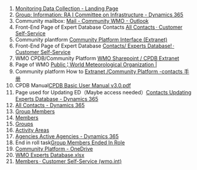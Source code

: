 1. [Monitoring Data Collection - Landing Page ](https://experience.arcgis.com/experience/2ff9386eb26d492b84b1a301f07268a3/?draft=true)
2. [Group: Information: RA I Committee on Infrastructure - Dynamics 365](https://wmo.crm4.dynamics.com/main.aspx?appid=81ed01a6-f14b-49d0-ab7a-7c1fe05bb8fa&pagetype=entityrecord&etn=eve_group&id=2b85b5ea-3fac-ec11-983f-002248836faa)
3. Community mailbox: [Mail - Community WMO - Outlook](https://outlook.office.com/mail/community@wmo.int/) 
4. Front-End Page of Expert Database Contacts [All Contacts · Customer Self-Service](https://contacts.wmo.int/contacts/) 
5. Community plantform [Community Platform Interface (Extranet)](https://community.wmo.int/) 
6. Front-End Page of Expert Database [Contacts/ Experts Database! · Customer Self-Service](https://contacts.wmo.int/) 
7. WMO CPDB/Community Platform [WMO Sharepoint / CPDB Extranet](https://wmoomm.sharepoint.com/sites/wmocpdb/SitePages/Home.aspx) 
8. Page of WMO [Public ¦ World Meteorological Organization |](https://public.wmo.int/en) 
9. Community platform How to [Extranet /Community Platform -contacts 手册](https://wmoomm.sharepoint.com/:w:/s/wmocpdb/ESsI2RT13udBkmvM0KRCA5wB6vZBM4XDlN8f4EMIJ6U8Tw?e=d2Zrq4&CID=FDAB8F99-9DBB-4523-9F7B-2923C4CE5AA4&wdLOR=c7E06115A-CAF9-4923-A3D3-AE30FA221087) 
10. CPDB Manual[CPDB Basic User Manual v3.0.pdf](file:///C:/Users/kfan/OneDrive%20-%20WMO/Desktop/work/CPDB%20Basic%20User%20Manual%20v3.0.pdf) 
11. Page used for Updating ED（Maybe access needed）[Contacts Updating Experts Database - Dynamics 365](https://wmo.crm4.dynamics.com/main.aspx?forceUCI=1&pagetype=entitylist&etn=contact&viewid=498f34b7-b956-ed11-bba1-000d3abff826&viewType=4230) 
12. [All Contacts - Dynamics 365](https://wmo.crm4.dynamics.com/main.aspx?forceUCI=1&pagetype=entitylist&etn=contact&viewid=0d5d377b-5e7c-47b5-bab1-a5cb8b4ac105&viewType=1039) 
13. [Group Members](https://wmo.crm4.dynamics.com/main.aspx?forceUCI=1&pagetype=entitylist&etn=eve_groupmember&viewid=4448efc6-cdcc-4864-8fdd-372becd5de42&viewType=1039) 
14. [Members](https://wmo.crm4.dynamics.com/main.aspx?forceUCI=1&pagetype=entitylist&etn=eve_members&viewid=0789bd93-d58e-4c70-82cd-4bbf99dbc9b4&viewType=1039) 
15. [Groups](https://wmo.crm4.dynamics.com/main.aspx?forceUCI=1&pagetype=entitylist&etn=eve_group&viewid=155fa440-3b29-ed11-9db1-000d3a4c1352&viewType=4230) 
16. [Activity Areas](https://wmo.crm4.dynamics.com/main.aspx?pagetype=entitylist&etn=eve_activityarea&viewid=abb162c9-b0c9-4f9e-8d88-6435de1186f3&viewType=1039&forceUCI=1) 
17. [Agencies Active Agencies - Dynamics 365](https://wmo.crm4.dynamics.com/main.aspx?app=d365default&forceUCI=1&pagetype=entitylist&etn=account&viewid=00000000-0000-0000-00aa-000010001002&viewType=1039) 
18. End in roll task[Group Members Ended In Role](https://wmo.crm4.dynamics.com/main.aspx?app=d365default&forceUCI=1&pagetype=entitylist&etn=eve_groupmember&viewid=d9f44990-21e0-ec11-bb3c-000d3a4472c8&viewType=4230) 
19. [Community Platform - OneDrive](https://wmoomm-my.sharepoint.com/personal/bkirinde_wmo_int2/_layouts/15/onedrive.aspx?id=%2Fpersonal%2Fbkirinde%5Fwmo%5Fint2%2FDocuments%2FCommunity%20Platform&ga=1&OR=Teams%2DHL&CT=1674652474346&clickparams=eyJBcHBOYW1lIjoiVGVhbXMtRGVza3RvcCIsIkFwcFZlcnNpb24iOiIyNy8yMzAxMTEwNTYwMCIsIkhhc0ZlZGVyYXRlZFVzZXIiOmZhbHNlfQ%3D%3D) 
20. [WMO Experts Database.xlsx](https://wmoomm-my.sharepoint.com/:x:/r/personal/bkirinde_wmo_int2/_layouts/15/Doc.aspx?sourcedoc=%7BA1D6F4CB-843B-4571-A150-F46F06D2B1C5%7D&file=WMO%20Experts%20Database.xlsx&action=default&mobileredirect=true) 
21. [Members · Customer Self-Service (wmo.int)](https://contacts.wmo.int/all_members/) 